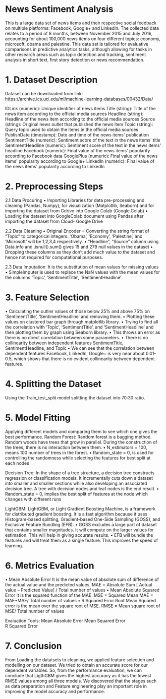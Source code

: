 # News Sentiment Analysis
This is a large data set of news items and their respective social feedback on multiple platforms: Facebook, Google+ and LinkedIn.
The collected data relates to a period of 8 months, between November 2015 and July 2016, accounting for about 100,000 news items on four different topics: economy, microsoft, obama and palestine.
This data set is tailored for evaluative comparisons in predictive analytics tasks, although allowing for tasks in other research areas such as topic detection and tracking, sentiment analysis in short text, first story detection or news recommendation.

# 1. Dataset Description
Dataset can be downloaded from link:
https://archive.ics.uci.edu/ml/machine-learning-databases/00432/Data/

IDLink (numeric): 	Unique identifier of news items
Title (string):	Title of the news item according to the official media sources
Headline (string):	Headline of the news item according to the official media sources
Source (string):	Original news outlet that published the news item
Topic (string):	Query topic used to obtain the items in the official media sources
PublishDate (timestamp):	Date and time of the news items' publication
SentimentTitle (numeric):	Sentiment score of the text in the news items' title
SentimentHeadline (numeric):	Sentiment score of the text in the news items' headline
Facebook (numeric):	Final value of the news items' popularity according to Facebook data
GooglePlus (numeric):	Final value of the news items' popularity according to Google+
LinkedIn (numeric):	Final value of the news items' popularity according to LinkedIn 


# 2.	Preprocessing Steps

2.1	Data Procuring
•	Importing Libraries for data pre-processing and cleaning (Pandas, Numpy), for visualization (Matplotlib, Seaborn) and for importing the dataset from Gdrive into Google Colab (Google.Colab)
•	Loading the dataset into GoogleColab document using Pandas after importing the dataset from Cloud- Google Drive

2.2	Data Cleaning
•	Original Encoder = Converting the string format of “Topic” to categorical integers. ‘Obama’, ‘Economy’, ‘Palestine’, and ‘Microsoft’ will be 1,2,3,4 respectively.
•	“Headline”, “Source” column using Data.info and .isnull().sum() gives 15 and 279 null values in the dataset
•	Dropping these columns as they don’t add much value to the dataset and hence not required for computational purposes.

2.3	Data Imputation:
 It is the substitution of mean values for missing values
•	SimpleImputer is used to replace the NaN values with the mean values for the columns ‘Topic’, ‘SentimentTitle’, ‘SentimentHeadline’

# 3.	Feature Selection
•	Calculating the outlier values of those below 25% and above 75% on ‘SentimentTitle’, ‘SentimentHeadline’ and removing them.
•	Plotting these values on clustered bar graph through matplotlib library.
•	Trying to find all the correlation with ‘Topic’, ‘SentimentTitle’, and ‘SentimentHeadline’ and then plotting them by graph using Seaborn library.
•	This throws an error as there is no direct correlation between some parameters.
•	There is no collinearity between independent features SentimentTitle, SentimentHeadline, and Topic
•	We can see that the correlation between dependent features Facebook, LinkedIn, Google+ is very near about 0.01-0.5, which shows that there is no evident collinearity between dependent features.

# 4.	Splitting the Dataset
Using the Train_test_split model splitting the dataset into 70:30 ratio.

# 5.	Model Fitting
Applying different models and comparing them to see which one gives the best performance.
Random Forest: Random forest is a bagging method. Random woods have trees that grow in parallel. During the construction of the trees, there is no interaction between them.
•	N_estimators = 100, means 100 number of trees in the forest.
•	Random_state = 0, is used for controlling the randomness while selecting the features for best split at each nodes 

Decision Tree: In the shape of a tree structure, a decision tree constructs regression or classification models. It incrementally cuts down a dataset into smaller and smaller sections while also developing an associated decision tree. A tree with decision nodes and leaf nodes is the end result.
•	Random_state = 0, implies the best split of features at the node which changes with different runs

LightGBM: LightGBM, or Light Gradient Boosting Machine, is a framework for distributed gradient boosting. It is a fast algorithm because it uses Histogram-based splitting, Gradient-based One-Side Sampling (GOSS), and Exclusive Feature Bundling (EFB).
•	GOSS excludes a large part of dataset that contains smaller magnitudes. It will compute on the larger values for estimation. This will help in giving accurate results.
•	EFB will bundle the features and will treat them as a single feature. This improves the speed of learning.

# 6.	Metrics Evaluation
•	Mean Absolute Error 
It is the mean value of absolute sum of difference  of the actual value and the predicted values.
MAE = Absolute Sum [ Actual value – Predicted Value] / Total number of values
•	Mean Absolute Squared Error
It is the squared function of the MAE.
MSE = Squared Mean MAE = MAE*MAE/ Total number of values
•	R Squared Error
Root Mean Squared error is the mean over the square root of MSE.
RMSE = Mean square root of MSE/ Total number of values

Evaluation Tools:
Mean Absolute Error	
Mean Squared Error	
R Squared Error	

# 7.	Conclusion
From Loading the datatsets to cleaning, we applied feature selection and modelling on our dataset. We tried to obtain an accurate score for our dependent variables.
So, from the performance evaluation, we can conclude that LigthGBM gives the highest accuracy as it has the lowest RMSE values among all three models. We discovered that the stages such as data preparation and Feature engineering play an important role in improving the model accuracy and performance.
